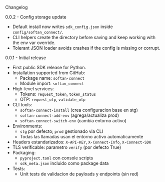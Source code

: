 Changelog

0.0.2 - Config storage update
- Default install now writes `sdk_config.json` inside `config/softan_connect/`.
- CLI helpers create the directory before saving and keep working with the env var override.
- Tolerant JSON loader avoids crashes if the config is missing or corrupt.

0.0.1 - Initial release
- First public SDK release for Python.
- Installation supported from GitHub:
  - Package name: `softan-connect`
  - Module import: `softan_connect`
- High-level services:
  - Tokens: `request_token`, `token_status`
  - OTP: `request_otp`, `validate_otp`
- CLI tools:
  - `softan-connect-install` (crea configuracion base en stg)
  - `softan-connect-add-env` (agrega/actualiza prod)
  - `softan-connect-switch-env` (cambia entorno activo)
- Environments:
  - `stg` por defecto; `prod` gestionado via CLI
  - Todas las llamadas usan el entorno activo automaticamente
- Headers estandarizados: `X-API-KEY`, `X-Connect-Info`, `X-Connect-SDK`
- TLS verificable: parametro `verify` (por defecto True)
- Packaging:
  - `pyproject.toml` con console scripts
  - `sdk_meta.json` incluido como package data
- Tests:
  - Unit tests de validacion de payloads y endpoints (sin red)
